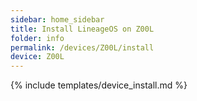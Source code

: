 ```yaml
---
sidebar: home_sidebar
title: Install LineageOS on Z00L
folder: info
permalink: /devices/Z00L/install
device: Z00L
---
```

{% include templates/device_install.md %}
